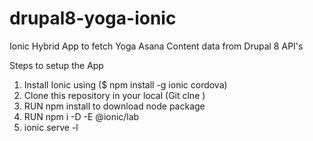 # drupal8-yoga-ionic
 Ionic Hybrid App to fetch Yoga Asana Content data from Drupal 8 API's 
 
 Steps to setup the App
 1. Install Ionic using ($ npm install -g ionic cordova)
 2. Clone this repository in your local (Git clne <repository name>)
 3. RUN npm install to download node package
 4. RUN npm i -D -E @ionic/lab
 5. ionic serve -l
